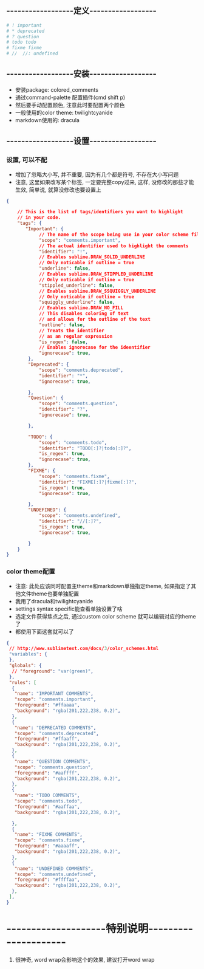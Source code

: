 
## ------------------定义------------------

```python
# ! important
# * deprecated
# ? question
# todo todo
# fixme fixme
# //  //: undefined

```

## ------------------安装------------------
- 安装package: colored_comments
- 通过command-palette 配置插件(cmd shift p)
- 然后要手动配置颜色, 注意此时要配置两个颜色
 - 一般使用的color theme: twilightcyanide
 - markdown使用的: dracula
 
 ## ------------------设置------------------

### 设置, 可以不配
- 增加了忽略大小写, 并不重要, 因为有几个都是符号, 不存在大小写问题
- 注意, 这里如果改写某个标签, 一定要完整copy过来, 这样, 没修改的那些才能生效, 简单说, 就算没修改也要设置上
```json
{

    // This is the list of tags/identifiers you want to highlight
    // in your code.
    "tags": {
       "Important": {
            // The name of the scope being use in your color scheme file
            "scope": "comments.important",
            // The actual identifier used to highlight the comments
            "identifier": "!",
            // Enables sublime.DRAW_SOLID_UNDERLINE
            // Only noticable if outline = true
            "underline": false,
            // Enables sublime.DRAW_STIPPLED_UNDERLINE
            // Only noticable if outline = true
            "stippled_underline": false,
            // Enables sublime.DRAW_SSQUIGGLY_UNDERLINE
            // Only noticable if outline = true
            "squiggly_underline": false,
            // Enables sublime.DRAW_NO_FILL
            // This disables coloring of text
            // and allows for the outline of the text
            "outline": false,
            // Treats the identifier
            // as an regular expression
            "is_regex": false,
            // Enables ignorecase for the ideentifier
            "ignorecase": true,
        },
        "Deprecated": {
            "scope": "comments.deprecated",
            "identifier": "*",
            "ignorecase": true,

        },
        "Question": {
            "scope": "comments.question",
            "identifier": "?",
            "ignorecase": true,

        },

        "TODO": {
            "scope": "comments.todo",
            "identifier": "TODO[:]?|todo[:]?",
            "is_regex": true,
            "ignorecase": true,
        },
        "FIXME": {
            "scope": "comments.fixme",
            "identifier": "FIXME[:]?|fixme[:]?",
            "is_regex": true,
            "ignorecase": true,

        },
        "UNDEFINED": {
            "scope": "comments.undefined",
            "identifier": "//[:]?",
            "is_regex": true,
            "ignorecase": true,

        }
    }
}
```

### color theme配置
- 注意: 此处应该同时配置主theme和markdown单独指定theme, 如果指定了其他文件theme也要单独配置
- 我用了dracula和twilightcyanide
- settings syntax specific能查看单独设置了啥
- 选定文件获得焦点之后, 通过custom color scheme 就可以编辑对应的theme了
- 都使用下面这套就可以了
```json
{
 // http://www.sublimetext.com/docs/3/color_schemes.html
 "variables": {
 },
 "globals": {
  // "foreground": "var(green)",
 },
 "rules": [
  {
   "name": "IMPORTANT COMMENTS",
   "scope": "comments.important",
   "foreground": "#ffaaaa",
   "background": "rgba(201,222,238, 0.2)",
  },
  {
   "name": "DEPRECATED COMMENTS",
   "scope": "comments.deprecated",
   "foreground": "#ffaaff",
   "background": "rgba(201,222,238, 0.2)",
  },
  {
   "name": "QUESTION COMMENTS",
   "scope": "comments.question",
   "foreground": "#aaffff",
   "background": "rgba(201,222,238, 0.2)",
  },
  {
   "name": "TODO COMMENTS",
   "scope": "comments.todo",
   "foreground": "#aaffaa",
   "background": "rgba(201,222,238, 0.2)",

  },
  {
   "name": "FIXME COMMENTS",
   "scope": "comments.fixme",
   "foreground": "#aaaaff",
   "background": "rgba(201,222,238, 0.2)",
  },
  {
   "name": "UNDEFINED COMMENTS",
   "scope": "comments.undefined",
   "foreground": "#ffffaa",
   "background": "rgba(201,222,238, 0.2)",
  },
 ],
}
```
# --------------------特别说明---------------------
1. 很神奇, word wrap会影响这个的效果, 建议打开word wrap